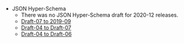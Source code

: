 ---
---

- JSON Hyper-Schema
  - There was no JSON Hyper-Schema draft for 2020-12 releases.
  - [Draft-07 to 2019-09](https://json-schema.org/draft/2019-09/release-notes#hyper-schema-vocabulary)
  - [Draft-04 to Draft-07](https://json-schema.org/draft-07/json-hyper-schema-release-notes)
  - [Draft-04 to Draft-06](https://json-schema.org/draft-06/json-hyper-schema-release-notes)
